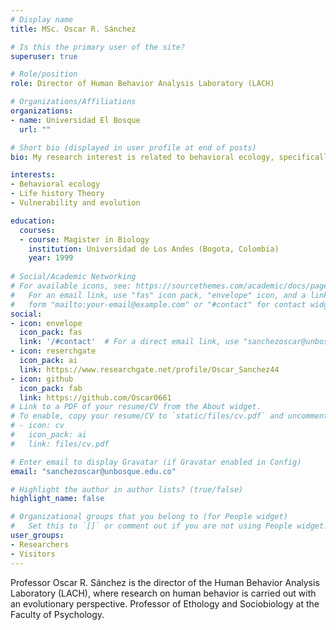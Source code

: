 ```yaml
---
# Display name
title: MSc. Oscar R. Sánchez

# Is this the primary user of the site?
superuser: true

# Role/position
role: Director of Human Behavior Analysis Laboratory (LACH)

# Organizations/Affiliations
organizations:
- name: Universidad El Bosque
  url: ""

# Short bio (displayed in user profile at end of posts)
bio: My research interest is related to behavioral ecology, specifically about the theory of life history and the differential vulnerability between men and women during the life cycle and evolution.

interests:
- Behavioral ecology
- Life history Theory
- Vulnerability and evolution

education:
  courses:
  - course: Magister in Biology
    institution: Universidad de Los Andes (Bogota, Colombia)
    year: 1999
  
# Social/Academic Networking
# For available icons, see: https://sourcethemes.com/academic/docs/page-builder/#icons
#   For an email link, use "fas" icon pack, "envelope" icon, and a link in the
#   form "mailto:your-email@example.com" or "#contact" for contact widget.
social:
- icon: envelope
  icon_pack: fas
  link: '/#contact'  # For a direct email link, use "sanchezoscar@unbosque.edu.co".
- icon: reserchgate
  icon_pack: ai
  link: https://www.researchgate.net/profile/Oscar_Sanchez44
- icon: github
  icon_pack: fab
  link: https://github.com/Oscar0661
# Link to a PDF of your resume/CV from the About widget.
# To enable, copy your resume/CV to `static/files/cv.pdf` and uncomment the lines below.
# - icon: cv
#   icon_pack: ai
#   link: files/cv.pdf

# Enter email to display Gravatar (if Gravatar enabled in Config)
email: "sanchezoscar@unbosque.edu.co"

# Highlight the author in author lists? (true/false)
highlight_name: false

# Organizational groups that you belong to (for People widget)
#   Set this to `[]` or comment out if you are not using People widget.
user_groups:
- Researchers
- Visitors
---
```


Professor Oscar R. Sánchez is the director of the Human Behavior Analysis Laboratory (LACH), where research on human behavior is carried out with an evolutionary perspective. Professor of Ethology and Sociobiology at the Faculty of Psychology.


